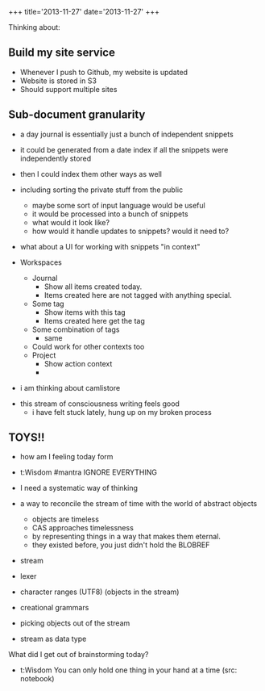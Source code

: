 +++
title='2013-11-27'
date='2013-11-27'
+++

Thinking about:

## Build my site service

- Whenever I push to Github, my website is updated
- Website is stored in S3
- Should support multiple sites

## Sub-document granularity

- a day journal is essentially just a bunch of independent snippets
- it could be generated from a date index if all the snippets were independently stored
- then I could index them other ways as well
- including sorting the private stuff from the public
  - maybe some sort of input language would be useful
  - it would be processed into a bunch of snippets
  - what would it look like?
  - how would it handle updates to snippets? would it need to?

- what about a UI for working with snippets "in context"
- Workspaces
  - Journal
    - Show all items created today.
    - Items created here are not tagged with anything special.
  - Some tag
    - Show items with this tag
    - Items created here get the tag
  - Some combination of tags
    - same
  - Could work for other contexts too
  - Project
    - Show action context
    - 


* i am thinking about camlistore


- this stream of consciousness writing feels good
  - i have felt stuck lately, hung up on my broken process

## TOYS!!

- how am I feeling today form
- t:Wisdom #mantra IGNORE EVERYTHING

- I need a systematic way of thinking
- a way to reconcile the stream of time with the world of abstract objects
  - objects are timeless
  - CAS approaches timelessness
  - by representing things in a way that makes them eternal.
  - they existed before, you just didn't hold the BLOBREF
- stream
- lexer
- character ranges (UTF8) (objects in the stream)
- creational grammars
- picking objects out of the stream
- stream as data type


What did I get out of brainstorming today?

 - t:Wisdom You can only hold one thing in your hand at a time (src: notebook)

